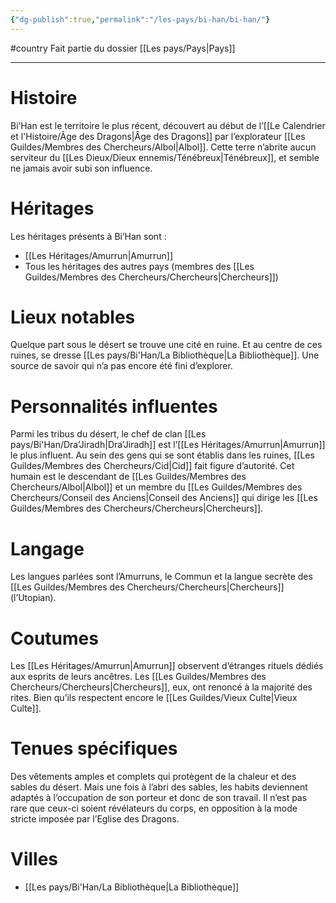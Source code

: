 ```yaml
---
{"dg-publish":true,"permalink":"/les-pays/bi-han/bi-han/"}
---
```


#country 
Fait partie du dossier [[Les pays/Pays\|Pays]]

-------

# Histoire
Bi’Han est le territoire le plus récent, découvert au début de l’[[Le Calendrier et l'Histoire/Âge des Dragons\|Âge des Dragons]] par l’explorateur [[Les Guildes/Membres des Chercheurs/Albol\|Albol]]. Cette terre n’abrite aucun serviteur du [[Les Dieux/Dieux ennemis/Ténébreux\|Ténébreux]], et semble ne jamais avoir subi son influence.
# Héritages
Les héritages présents à Bi’Han sont :
- [[Les Héritages/Amurrun\|Amurrun]]
- Tous les héritages des autres pays (membres des [[Les Guildes/Membres des Chercheurs/Chercheurs\|Chercheurs]])
# Lieux notables
Quelque part sous le désert se trouve une cité en ruine. Et au centre de ces ruines, se dresse [[Les pays/Bi'Han/La Bibliothèque\|La Bibliothèque]]. Une source de savoir qui n’a pas encore été fini d’explorer.
# Personnalités influentes
Parmi les tribus du désert, le chef de clan [[Les pays/Bi'Han/Dra’Jiradh\|Dra’Jiradh]] est l’[[Les Héritages/Amurrun\|Amurrun]] le plus influent.
Au sein des gens qui se sont établis dans les ruines, [[Les Guildes/Membres des Chercheurs/Cid\|Cid]] fait figure d’autorité. Cet humain est le descendant de [[Les Guildes/Membres des Chercheurs/Albol\|Albol]] et un membre du [[Les Guildes/Membres des Chercheurs/Conseil des Anciens\|Conseil des Anciens]] qui dirige les [[Les Guildes/Membres des Chercheurs/Chercheurs\|Chercheurs]].
# Langage
Les langues parlées sont l’Amurruns, le Commun et la langue secrète des [[Les Guildes/Membres des Chercheurs/Chercheurs\|Chercheurs]] (l’Utopian).
# Coutumes
Les [[Les Héritages/Amurrun\|Amurrun]] observent d’étranges rituels dédiés aux esprits de leurs ancêtres.
Les [[Les Guildes/Membres des Chercheurs/Chercheurs\|Chercheurs]], eux, ont renoncé à la majorité des rites. Bien qu’ils respectent encore le [[Les Guildes/Vieux Culte\|Vieux Culte]].
# Tenues spécifiques
Des vêtements amples et complets qui protègent de la chaleur et des sables du désert.
Mais une fois à l’abri des sables, les habits deviennent adaptés à l’occupation de son porteur et donc de son travail. Il n’est pas rare que ceux-ci soient révélateurs du corps, en opposition à la mode stricte imposée par l’Eglise des Dragons.
# Villes
- [[Les pays/Bi'Han/La Bibliothèque\|La Bibliothèque]]